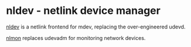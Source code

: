 nldev - netlink device manager
==============================

[nldev](https://r-36.net/scm/nldev/log.html) is a netlink frontend for mdev, replacing
the over-engineered udevd.

[nlmon](https://r-36.net/scm/nlmon/log.html) replaces udevadm for monitoring network
devices.
